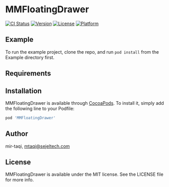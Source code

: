 # MMFloatingDrawer

[![CI Status](https://img.shields.io/travis/mir-taqi/MMFloatingDrawer.svg?style=flat)](https://travis-ci.org/mir-taqi/MMFloatingDrawer)
[![Version](https://img.shields.io/cocoapods/v/MMFloatingDrawer.svg?style=flat)](https://cocoapods.org/pods/MMFloatingDrawer)
[![License](https://img.shields.io/cocoapods/l/MMFloatingDrawer.svg?style=flat)](https://cocoapods.org/pods/MMFloatingDrawer)
[![Platform](https://img.shields.io/cocoapods/p/MMFloatingDrawer.svg?style=flat)](https://cocoapods.org/pods/MMFloatingDrawer)

## Example

To run the example project, clone the repo, and run `pod install` from the Example directory first.

## Requirements

## Installation

MMFloatingDrawer is available through [CocoaPods](https://cocoapods.org). To install
it, simply add the following line to your Podfile:

```ruby
pod 'MMFloatingDrawer'
```

## Author

mir-taqi, mtaqi@sejeltech.com

## License

MMFloatingDrawer is available under the MIT license. See the LICENSE file for more info.
